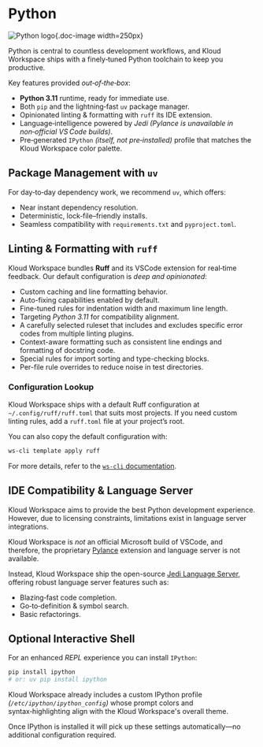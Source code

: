 # Python

![Python logo](/icons/python.svg){.doc-image width=250px}

Python is central to countless development workflows, and Kloud Workspace ships with a
finely‑tuned Python toolchain to keep you productive.

Key features provided *out‑of‑the‑box*:

- **Python 3.11** runtime, ready for immediate use.
- Both `pip` and the lightning‑fast `uv` package manager.
- Opinionated linting & formatting with `ruff` its IDE extension.
- Language‑intelligence powered by *Jedi* *(Pylance is unavailable in non‑official VS Code builds)*.
- Pre‑generated `IPython` *(itself, not pre‑installed)* profile that matches the Kloud Workspace
    color palette.

## Package Management with `uv`

For day‑to‑day dependency work, we recommend `uv`, which offers:

- Near instant dependency resolution.
- Deterministic, lock‑file–friendly installs.
- Seamless compatibility with `requirements.txt` and `pyproject.toml`.

## Linting & Formatting with `ruff`

Kloud Workspace bundles **Ruff** and its VSCode extension for real‑time feedback.
Our default configuration is *deep and opinionated*:

- Custom caching and line formatting behavior.
- Auto-fixing capabilities enabled by default.
- Fine-tuned rules for indentation width and maximum line length.
- Targeting *Python 3.11* for compatibility alignment.
- A carefully selected ruleset that includes and excludes specific error codes from multiple
    linting plugins.
- Context-aware formatting such as consistent line endings and formatting of docstring code.
- Special rules for import sorting and type-checking blocks.
- Per-file rule overrides to reduce noise in test directories.

### Configuration Lookup

Kloud Workspace ships with a default Ruff configuration at `~/.config/ruff/ruff.toml` that suits
most projects.
If you need custom linting rules, add a `ruff.toml` file at your project’s root.

You can also copy the default configuration with:

```bash
ws-cli template apply ruff
```

For more details, refer to the [`ws-cli` documentation](/tools/ws-cli#configurations-ws-config).

## IDE Compatibility & Language Server

Kloud Workspace aims to provide the best Python development experience.
However, due to licensing constraints, limitations exist in language server integrations.

Kloud Workspace is *not* an official Microsoft build of VSCode, and therefore, the proprietary
[Pylance][] extension and language server is not available.

Instead, Kloud Workspace ship the open-source [Jedi Language Server][], offering robust language
server features such as:

- Blazing‑fast code completion.
- Go‑to‑definition & symbol search.
- Basic refactorings.

## Optional Interactive Shell

For an enhanced *REPL* experience you can install `IPython`:

```sh
pip install ipython
# or: uv pip install ipython
```

Kloud Workspace already includes a custom IPython profile *(`/etc/ipython/ipython_config`)* whose
prompt colors and syntax‑highlighting align with the Kloud Workspace's overall theme.

Once IPython is installed it will pick up these settings automatically—no additional
configuration required.

[Pylance]: https://marketplace.visualstudio.com/items?itemName=ms-python.vscode-pylance
[Jedi Language Server]: https://github.com/pappasam/jedi-language-server
